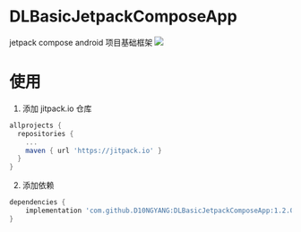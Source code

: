 # DLBasicJetpackComposeApp
jetpack compose android 项目基础框架
[![](https://jitpack.io/v/D10NGYANG/DLBasicJetpackComposeApp.svg)](https://jitpack.io/#D10NGYANG/DLBasicJetpackComposeApp)
# 使用
1. 添加 jitpack.io 仓库
```gradle 
allprojects {
  repositories {
    ...
    maven { url 'https://jitpack.io' }
  }
}
```
2. 添加依赖

```gradle
dependencies {
    implementation 'com.github.D10NGYANG:DLBasicJetpackComposeApp:1.2.0'
}
```
